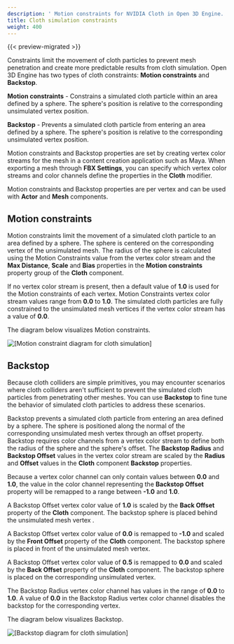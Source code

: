 ```yaml
---
description: ' Motion constraints for NVIDIA Cloth in Open 3D Engine. '
title: Cloth simulation constraints
weight: 400
---
```


{{< preview-migrated >}}

Constraints limit the movement of cloth particles to prevent mesh penetration and create more predictable results from cloth simulation. Open 3D Engine has two types of cloth constraints: **Motion constraints** and **Backstop**.

**Motion constraints** \- Constrains a simulated cloth particle within an area defined by a sphere. The sphere's position is relative to the corresponding unsimulated vertex position.

**Backstop** \- Prevents a simulated cloth particle from entering an area defined by a sphere. The sphere's position is relative to the corresponding unsimulated vertex position.

Motion constraints and Backstop properties are set by creating vertex color streams for the mesh in a content creation application such as Maya. When exporting a mesh through **FBX Settings**, you can specify which vertex color streams and color channels define the properties in the **Cloth** modifier.

Motion constraints and Backstop properties are per vertex and can be used with **Actor** and **Mesh** components.

## Motion constraints 

Motion constraints limit the movement of a simulated cloth particle to an area defined by a sphere. The sphere is centered on the corresponding vertex of the unsimulated mesh. The radius of the sphere is calculated using the Motion Constraints value from the vertex color stream and the **Max Distance**, **Scale** and **Bias** properties in the **Motion constraints** property group of the **Cloth** component.

If no vertex color stream is present, then a default value of **1.0** is used for the Motion constraints of each vertex. Motion Constraints vertex color stream values range from **0.0** to **1.0**. The simulated cloth particles are fully constrained to the unsimulated mesh vertices if the vertex color stream has a value of **0.0**.

 The diagram below visualizes Motion constraints.

![\[Motion constraint diagram for cloth simulation\]](/images/user-guide/physx/cloth/cloth-motion-constraints-diagram.png)

## Backstop 

Because cloth colliders are simple primitives, you may encounter scenarios where cloth colliders aren't sufficient to prevent the simulated cloth particles from penetrating other meshes. You can use **Backstop** to fine tune the behavior of simulated cloth particles to address these scenarios.

Backstop prevents a simulated cloth particle from entering an area defined by a sphere. The sphere is positioned along the normal of the corresponding unsimulated mesh vertex through an offset property. Backstop requires color channels from a vertex color stream to define both the radius of the sphere and the sphere's offset. The **Backstop Radius** and **Backstop Offset** values in the vertex color stream are scaled by the **Radius** and **Offset** values in the **Cloth** component **Backstop** properties.

Because a vertex color channel can only contain values between **0.0** and **1.0**, the value in the color channel representing the **Backstop Offset** property will be remapped to a range between **\-1.0** and **1.0**.

A Backstop Offset vertex color value of **1.0** is scaled by the **Back Offset** property of the **Cloth** component. The backstop sphere is placed behind the unsimulated mesh vertex .

A Backstop Offset vertex color value of **0.0** is remapped to **\-1.0** and scaled by the **Front Offset** property of the **Cloth** component. The backstop sphere is placed in front of the unsimulated mesh vertex.

 A Backstop Offset vertex color value of **0.5** is remapped to **0.0** and scaled by the **Back Offset** property of the **Cloth** component. The backstop sphere is placed on the corresponding unsimulated vertex.

The Backstop Radius vertex color channel has values in the range of **0.0** to **1.0**. A value of **0.0** in the Backstop Radius vertex color channel disables the backstop for the corresponding vertex.

 The diagram below visualizes Backstop.

![\[Backstop diagram for cloth simulation\]](/images/user-guide/physx/cloth/cloth-backstop-diagram.png)
